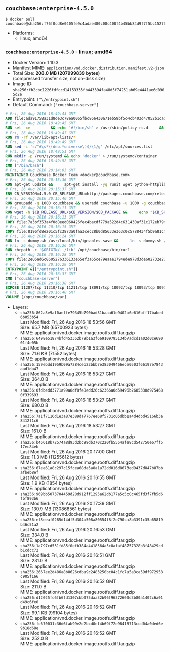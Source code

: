 ## `couchbase:enterprise-4.5.0`

```console
$ docker pull couchbase@sha256:f76f0cd8e0405fe9c4adae480c08c408f4b45bb84d9f7f5bc15276da5b04ed0d
```

-	Platforms:
	-	linux; amd64

### `couchbase:enterprise-4.5.0` - linux; amd64

-	Docker Version: 1.10.3
-	Manifest MIME: `application/vnd.docker.distribution.manifest.v2+json`
-	Total Size: **208.0 MB (207999839 bytes)**  
	(compressed transfer size, not on-disk size)
-	Image ID: `sha256:fb2cbc1226fdfccd14153335fb443394fa48d5f74251ab69e4441ae6d0905d2e`
-	Entrypoint: `["\/entrypoint.sh"]`
-	Default Command: `["couchbase-server"]`

```dockerfile
# Fri, 26 Aug 2016 18:49:43 GMT
ADD file:ada91758a31d8de3c78ea0065fbc866430a71eb58bf5c4cb403d47052b1cade0 in /
# Fri, 26 Aug 2016 18:49:45 GMT
RUN set -xe 		&& echo '#!/bin/sh' > /usr/sbin/policy-rc.d 	&& echo 'exit 101' >> /usr/sbin/policy-rc.d 	&& chmod +x /usr/sbin/policy-rc.d 		&& dpkg-divert --local --rename --add /sbin/initctl 	&& cp -a /usr/sbin/policy-rc.d /sbin/initctl 	&& sed -i 's/^exit.*/exit 0/' /sbin/initctl 		&& echo 'force-unsafe-io' > /etc/dpkg/dpkg.cfg.d/docker-apt-speedup 		&& echo 'DPkg::Post-Invoke { "rm -f /var/cache/apt/archives/*.deb /var/cache/apt/archives/partial/*.deb /var/cache/apt/*.bin || true"; };' > /etc/apt/apt.conf.d/docker-clean 	&& echo 'APT::Update::Post-Invoke { "rm -f /var/cache/apt/archives/*.deb /var/cache/apt/archives/partial/*.deb /var/cache/apt/*.bin || true"; };' >> /etc/apt/apt.conf.d/docker-clean 	&& echo 'Dir::Cache::pkgcache ""; Dir::Cache::srcpkgcache "";' >> /etc/apt/apt.conf.d/docker-clean 		&& echo 'Acquire::Languages "none";' > /etc/apt/apt.conf.d/docker-no-languages 		&& echo 'Acquire::GzipIndexes "true"; Acquire::CompressionTypes::Order:: "gz";' > /etc/apt/apt.conf.d/docker-gzip-indexes 		&& echo 'Apt::AutoRemove::SuggestsImportant "false";' > /etc/apt/apt.conf.d/docker-autoremove-suggests
# Fri, 26 Aug 2016 18:49:47 GMT
RUN rm -rf /var/lib/apt/lists/*
# Fri, 26 Aug 2016 18:49:49 GMT
RUN sed -i 's/^#\s*\(deb.*universe\)$/\1/g' /etc/apt/sources.list
# Fri, 26 Aug 2016 18:49:51 GMT
RUN mkdir -p /run/systemd && echo 'docker' > /run/systemd/container
# Fri, 26 Aug 2016 18:49:52 GMT
CMD ["/bin/bash"]
# Fri, 26 Aug 2016 20:14:03 GMT
MAINTAINER Couchbase Docker Team <docker@couchbase.com>
# Fri, 26 Aug 2016 20:15:36 GMT
RUN apt-get update &&     apt-get install -yq runit wget python-httplib2 chrpath     lsof lshw sysstat net-tools numactl  &&     apt-get autoremove && apt-get clean &&     rm -rf /var/lib/apt/lists/* /tmp/* /var/tmp/*
# Fri, 26 Aug 2016 20:15:37 GMT
ENV CB_VERSION=4.5.0 CB_RELEASE_URL=http://packages.couchbase.com/releases CB_PACKAGE=couchbase-server-enterprise_4.5.0-ubuntu14.04_amd64.deb CB_SHA256=441398302210c0d73f27bdab741b471fc9da116bf45f521b314345f04560716e PATH=/usr/local/sbin:/usr/local/bin:/usr/sbin:/usr/bin:/sbin:/bin:/opt/couchbase/bin:/opt/couchbase/bin/tools:/opt/couchbase/bin/install
# Fri, 26 Aug 2016 20:15:40 GMT
RUN groupadd -g 1000 couchbase && useradd couchbase -u 1000 -g couchbase -M
# Fri, 26 Aug 2016 20:16:11 GMT
RUN wget -N $CB_RELEASE_URL/$CB_VERSION/$CB_PACKAGE &&     echo "$CB_SHA256  $CB_PACKAGE" | sha256sum -c - &&     dpkg -i ./$CB_PACKAGE && rm -f ./$CB_PACKAGE
# Fri, 26 Aug 2016 20:16:13 GMT
COPY file:7a3bf353a4f0d8eed060426fec4bacdf779a522d4c631430af31c172eb79f95b in /etc/service/couchbase-server/run
# Fri, 26 Aug 2016 20:16:15 GMT
COPY file:8196fd8e201c5fc3873a0faa3cec28b0d85633e363c0c5788434f5b9a81cfa5b in /usr/local/bin/
# Fri, 26 Aug 2016 20:16:24 GMT
RUN ln -s dummy.sh /usr/local/bin/iptables-save &&     ln -s dummy.sh /usr/local/bin/lvdisplay &&     ln -s dummy.sh /usr/local/bin/vgdisplay &&     ln -s dummy.sh /usr/local/bin/pvdisplay
# Fri, 26 Aug 2016 20:16:26 GMT
RUN chrpath -r '$ORIGIN/../lib' /opt/couchbase/bin/curl
# Fri, 26 Aug 2016 20:16:28 GMT
COPY file:2e05ad6c8605276336133e65ef3a65ce79eaae1794ede978d3de602732e217ac in /
# Fri, 26 Aug 2016 20:16:29 GMT
ENTRYPOINT &{["/entrypoint.sh"]}
# Fri, 26 Aug 2016 20:16:37 GMT
CMD ["couchbase-server"]
# Fri, 26 Aug 2016 20:16:38 GMT
EXPOSE 11207/tcp 11210/tcp 11211/tcp 18091/tcp 18092/tcp 18093/tcp 8091/tcp 8092/tcp 8093/tcp 8094/tcp
# Fri, 26 Aug 2016 20:16:40 GMT
VOLUME [/opt/couchbase/var]
```

-	Layers:
	-	`sha256:862a3e9af0aeffe79345b790bad31baaa61e9402b6e616bff17babed6b053b54`  
		Last Modified: Fri, 26 Aug 2016 18:53:56 GMT  
		Size: 65.7 MB (65700923 bytes)  
		MIME: application/vnd.docker.image.rootfs.diff.tar.gzip
	-	`sha256:6498e51874bfd453352b79b1a3f669109795134b7adcd1a02d0ce69001f4e05b`  
		Last Modified: Fri, 26 Aug 2016 18:53:28 GMT  
		Size: 71.6 KB (71552 bytes)  
		MIME: application/vnd.docker.image.rootfs.diff.tar.gzip
	-	`sha256:159ebdd1959b09a7284ceb22bbb7e383049466ece0503f66197e7843aad1da47`  
		Last Modified: Fri, 26 Aug 2016 18:53:27 GMT  
		Size: 364.0 B  
		MIME: application/vnd.docker.image.rootfs.diff.tar.gzip
	-	`sha256:0fdbedd3771a99a8df8fe8edd26c62366a0d59496b2685330d9754680f339693`  
		Last Modified: Fri, 26 Aug 2016 18:53:27 GMT  
		Size: 680.0 B  
		MIME: application/vnd.docker.image.rootfs.diff.tar.gzip
	-	`sha256:7a1f7116d1e3a87e389da7767ee68f5731c05dbb1a4d4dbd45166b3a8412f1c6`  
		Last Modified: Fri, 26 Aug 2016 18:53:27 GMT  
		Size: 161.0 B  
		MIME: application/vnd.docker.image.rootfs.diff.tar.gzip
	-	`sha256:b46618b72574a8d93d2bc99db370c220fb5554afe8cd542750e67ff517ec84eb`  
		Last Modified: Fri, 26 Aug 2016 20:17:00 GMT  
		Size: 11.3 MB (11255612 bytes)  
		MIME: application/vnd.docker.image.rootfs.diff.tar.gzip
	-	`sha256:67ea61a8c297c15fcea68da5a8a1a72dd016d8673ed9437d847b87bbafbeb8ef`  
		Last Modified: Fri, 26 Aug 2016 20:16:55 GMT  
		Size: 1.9 KB (1854 bytes)  
		MIME: application/vnd.docker.image.rootfs.diff.tar.gzip
	-	`sha256:969bb5073704459d28d912ff1295a62db177a5c5c0c465fd3f7fb5d6fbf893b6`  
		Last Modified: Fri, 26 Aug 2016 20:17:39 GMT  
		Size: 130.9 MB (130868561 bytes)  
		MIME: application/vnd.docker.image.rootfs.diff.tar.gzip
	-	`sha256:ef8eeaf0285d14df5d304b508a80554f8f2e790ca8b3391c35a65819b46c51a2`  
		Last Modified: Fri, 26 Aug 2016 20:16:53 GMT  
		Size: 334.0 B  
		MIME: application/vnd.docker.image.rootfs.diff.tar.gzip
	-	`sha256:1a797cd531fd85f0efb384a4418364a5c8afaf48757328b3f48429cdb1cdcc72`  
		Last Modified: Fri, 26 Aug 2016 20:16:51 GMT  
		Size: 231.0 B  
		MIME: application/vnd.docker.image.rootfs.diff.tar.gzip
	-	`sha256:2667ee2d486a8b8626cdba9c2483250bc04c1fc7a5a3ca59df972958c905f166`  
		Last Modified: Fri, 26 Aug 2016 20:16:52 GMT  
		Size: 211.0 B  
		MIME: application/vnd.docker.image.rootfs.diff.tar.gzip
	-	`sha256:d12025fc6fb6fd1307cbb075daa32b96f96372660d3b80a1402c6a01d49c6fe0`  
		Last Modified: Fri, 26 Aug 2016 20:16:52 GMT  
		Size: 99.1 KB (99104 bytes)  
		MIME: application/vnd.docker.image.rootfs.diff.tar.gzip
	-	`sha256:fc670031c36d6fab99e2d2bcd0ef4b69f72e98415713ccd04a0ded6e9b18d68e`  
		Last Modified: Fri, 26 Aug 2016 20:16:52 GMT  
		Size: 252.0 B  
		MIME: application/vnd.docker.image.rootfs.diff.tar.gzip

